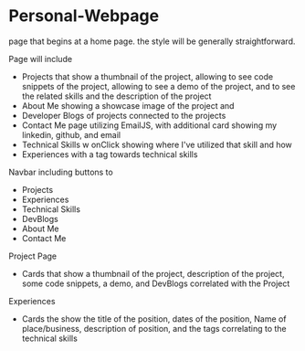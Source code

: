 # Personal-Webpage

page that begins at a home page. the style will be generally straightforward.

Page will include
- Projects that show a thumbnail of the project, allowing to see code snippets of the project, allowing to see a demo of the project, and to see the related skills and the description of the project
- About Me showing a showcase image of the project and 
- Developer Blogs of projects connected to the projects
- Contact Me page utilizing EmailJS, with additional card showing my linkedin, github, and email
- Technical Skills w onClick showing where I've utilized that skill and how
- Experiences with a tag towards technical skills

Navbar including buttons to
- Projects
- Experiences
- Technical Skills
- DevBlogs
- About Me
- Contact Me

Project Page
- Cards that show a thumbnail of the project, description of the project, some code snippets, a demo, and DevBlogs correlated with the Project

Experiences
- Cards the show the title of the position, dates of the position, Name of place/business, description of position, and the tags correlating to the technical skills

